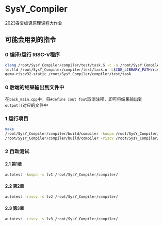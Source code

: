 # SysY_Compiler
2023春夏编译原理课程大作业

## 可能会用到的指令

### 0	编译/运行 RISC-V程序

```bash
clang /root/SysY_Compiler/compiler/test/task.S -c -o /root/SysY_Compiler/compiler/test/task.o -target riscv32-unknown-linux-elf -march=rv32im -mabi=ilp32
ld.lld /root/SysY_Compiler/compiler/test/task.o -L$CDE_LIBRARY_PATH/riscv32 -lsysy -o /root/SysY_Compiler/compiler/test/task
qemu-riscv32-static /root/SysY_Compiler/compiler/test/task
```

### 0	后端的结果输出到文件中

在`back_main.cpp`中，将`#define cout fout`取消注释，即可将结果输出到`output[]`对应的文件中

### 1	运行项目

```bash
make
/root/SysY_Compiler/compiler/build/compiler -koopa /root/SysY_Compiler/compiler/test/task.c -o /root/SysY_Compiler/compiler/test/task.koopa
/root/SysY_Compiler/compiler/build/compiler -riscv /root/SysY_Compiler/compiler/test/task.c -o /root/SysY_Compiler/compiler/test/task.S
```

### 2	自动测试

#### 2.1	第1章

```bash
autotest -koopa -s lv1 /root/SysY_Compiler/compiler/
```

#### 2.2	第2章

```bash
autotest -riscv -s lv2 /root/SysY_Compiler/compiler/
```

#### 2.3	第3章

```bash
autotest -riscv -s lv3 /root/SysY_Compiler/compiler/
```


